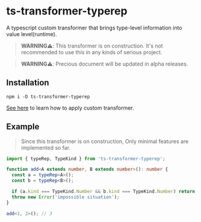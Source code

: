 # ts-transformer-typerep

A typescript custom transformer that brings type-level information into value level(runtime).

> **WARNING⚠️**: This transformer is on construction. It's not recommended to use this in any kinds of serious project.

> **WARNING⚠️**: Precious document will be updated in alpha releases.

## Installation

```
npm i -D ts-transformer-typerep
```

[See here](https://github.com/madou/typescript-transformer-handbook#consuming-transformers) to learn how to apply custom transformer.

## Example

> Since this transformer is on construction, Only minimal features are implemented so far.

```typescript
import { typeRep, TypeKind } from 'ts-transformer-typerep';

function add<A extends number, B extends number>(): number {
  const a = typeRep<A>();
  const b = typeRep<B>();

  if (a.kind === TypeKind.Number && b.kind === TypeKind.Number) return (a.literal ?? 0) + (b.literal ?? 0);
  throw new Error('impossible situation');
}

add<1, 2>(); // 3
```
